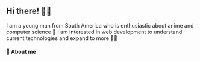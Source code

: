 ## Hi there! 🏄‍♂️

I am a young man from South America who is enthusiastic about anime and computer science 🤕 I am interested in web development to understand current technologies and expand to more 🧙‍♂️

#### 🎯 About me

